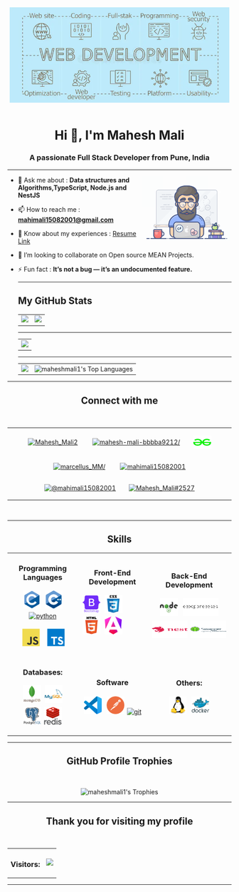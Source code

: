 <div style="display: flex; justify-content: center;">
  <img src="./images/image.webp" style="width: 98%;" alt="MasterHead">
</div>
<br>
<h1 align="center">Hi 👋, I'm Mahesh Mali</h1>
<h3 align="center">A passionate Full Stack Developer from Pune, India</h3>
<hr>

<center><img alt="Coding" align="right" width= 40%  src="./animations/programmer.gif" ></center>

- 💬 Ask me about : **Data structures and Algorithms,TypeScript, Node.js and NestJS**

- 📫 How to reach me : **mahimali15082001@gmail.com**

- 📄 Know about my experiences : [Resume Link](https://drive.google.com/file/d/1Z96B8kWEJr1goYgRm_a8Ff3vCXoMl1-8/view?usp=sharing)

- 👯 I’m looking to collaborate on Open source MEAN Projects.

- ⚡ Fun fact : **It’s not a bug — it’s an undocumented feature.**
  <br>
  <hr>
  <h2> My GitHub Stats</h2>
  <table align="center" style="width: 100%;">
    <tr>
      <td>
        <img src="https://github-readme-stats.vercel.app/api?username=Maheshmali1&show_icons=true&include_all_commits=true&count_private=true&hide_border=true&theme=algolia"   />
      </td>
      <td>
        <img src="https://github-readme-streak-stats.herokuapp.com?user=Maheshmali1&theme=algolia&hide_border=true" />
      </td>                           
    </tr>
  </table>
  <hr>
  <table>
    <tr>
      <td>
        <img src="https://github-readme-activity-graph.vercel.app/graph?username=Maheshmali1&theme=react-dark&hide_border=true" />
      </td>
    </tr>
  </table>
  <hr>
  <table align="center" >
    <tr >
      <td align="center">
    <img src="https://stats.quine.sh/Maheshmali1/github?theme=dark" style="width: 60%;" />
  </td>
  <td align="center">
    <img src="https://github-readme-stats.vercel.app/api/top-langs?username=maheshmali1&show_icons=true&locale=en&layout=compact&theme=algolia" alt="maheshmali1's Top Languages" />
  </td>

    </tr>
  </table>

<hr>
<h2 align="center"> Connect with me </h2>
<br>
<table style="width: 100%;" align="center">
    <tr align="center">
    <td align="center">
<a style="display: inline-block; margin: 3%;" href="https://twitter.com/Mahesh_Mali2" target="blank"><img align="center" src="https://raw.githubusercontent.com/rahuldkjain/github-profile-readme-generator/master/src/images/icons/Social/twitter.svg" alt="Mahesh_Mali2" height="30" width="40" /></a>
<a style="display: inline-block; margin: 3%;"  href="https://www.linkedin.com/in/mahesh-mali-bbbba9212/" target="blank"><img align="center" src="https://raw.githubusercontent.com/rahuldkjain/github-profile-readme-generator/master/src/images/icons/Social/linked-in-alt.svg" alt="mahesh-mali-bbbba9212/" height="30" width="40" /></a><a style="display: inline-block; margin: 3%;"  href="https://auth.geeksforgeeks.org/user/msquare1508" target="blank"><img align="center" src="./images/geeksforgeeks-svgrepo-com.svg" alt="msquare1508" height="30" width="40" /></a><a style="display: inline-block; margin: 3%;"  href="https://leetcode.com/marcellus_MM/" target="blank"><img align="center" src="https://raw.githubusercontent.com/rahuldkjain/github-profile-readme-generator/master/src/images/icons/Social/leet-code.svg" alt="marcellus_MM/" height="30" width="40" /></a>
<a style="display: inline-block; margin: 3%;"  href="https://www.hackerrank.com/mahimali15082001?hr_r=1" target="blank"><img align="center" src="https://raw.githubusercontent.com/rahuldkjain/github-profile-readme-generator/master/src/images/icons/Social/hackerrank.svg" alt="mahimali15082001" height="30" width="40" /></a><a style="display: inline-block; margin: 3%;"  href="https://www.hackerearth.com/@mahimali15082001" target="blank"><img align="center" src="https://raw.githubusercontent.com/rahuldkjain/github-profile-readme-generator/master/src/images/icons/Social/hackerearth.svg" alt="@mahimali15082001" height="30" width="40" /></a><a style="display: inline-block; margin: 3%;"  href="discordapp.com/users/Mahesh_Mali#2527" target="blank"><img align="center" src="https://raw.githubusercontent.com/rahuldkjain/github-profile-readme-generator/master/src/images/icons/Social/discord.svg" alt="Mahesh_Mali#2527" height="30" width="40" /></a>
</td>
    </tr>
</table>
<br>
<hr>

<h2 align="center"> Skills </h2>
<p align="center" style="width: 100%;">
  <table style="width: 100%;" align="center">
    <tr align="center">
      <td align="center"><h3>Programming Languages</h3>
      <p> <a href="https://www.cprogramming.com/" target="_blank" rel="noreferrer" style="display: inline-block; margin: 2%;"> <img src="https://raw.githubusercontent.com/devicons/devicon/master/icons/c/c-original.svg" alt="c" width="40" height="40"/> </a> 
  <a style="display: inline-block; margin: 2%;" href="https://www.w3schools.com/cpp/" target="_blank" rel="noreferrer"> <img src="https://raw.githubusercontent.com/devicons/devicon/master/icons/cplusplus/cplusplus-original.svg" alt="cplusplus" width="40" height="40"/> </a> </a> <a style="display: inline-block; margin: 2%;" href="https://www.python.org/" target="_blank" rel="noreferrer"> <img src="https://www.python.org/static/img/python-logo@2x.png" alt="python" width="80" height="40"/> </a> </p><a style="display: inline-block; margin: 2%;" href="https://developer.mozilla.org/en-US/docs/Web/JavaScript" target="_blank" rel="noreferrer"> <img src="https://raw.githubusercontent.com/devicons/devicon/master/icons/javascript/javascript-original.svg" alt="javascript" width="40" height="40"/> </a> <a style="display: inline-block; margin: 2%;" href="https://www.php.net" target="_blank" rel="noreferrer"> </a> <a href="https://www.typescriptlang.org/" target="_blank" rel="noreferrer"> <img src="https://raw.githubusercontent.com/devicons/devicon/master/icons/typescript/typescript-original.svg" alt="typescript" width="40" height="40"/> </a> </p>
      </td>
      <td align="center">
        <h3>Front-End Development</h3>
  <p align="left">  <a style="display: inline-block; margin: 2%;" href="https://getbootstrap.com" target="_blank" rel="noreferrer"> <img src="https://raw.githubusercontent.com/devicons/devicon/master/icons/bootstrap/bootstrap-plain-wordmark.svg" alt="bootstrap" width="40" height="40"/> </a> <a style="display: inline-block; margin: 2%;"href="https://www.w3schools.com/css/" target="_blank" rel="noreferrer"> <img src="https://raw.githubusercontent.com/devicons/devicon/master/icons/css3/css3-original-wordmark.svg" alt="css3" width="40" height="40"/> </a> <a style="display: inline-block; margin: 2%;" href="https://www.w3.org/html/" target="_blank" rel="noreferrer"> <img src="https://raw.githubusercontent.com/devicons/devicon/master/icons/html5/html5-original-wordmark.svg" alt="html5" width="40" height="40"/> </a> <a  style="display: inline-block; margin: 2%;" href="https://reactjs.org/" target="_blank" rel="noreferrer"> <img src="https://raw.githubusercontent.com/devicons/devicon/master/icons/angular/angular-original.svg" alt="react" width="40" height="40"/> </p>
      </td>
      <td align="center">
        <h3>Back-End Development</h3></a><a style="display: inline-block; margin: 2%;" href="https://nodejs.org" target="_blank" rel="noreferrer"> <img src="https://raw.githubusercontent.com/devicons/devicon/master/icons/nodejs/nodejs-original-wordmark.svg" alt="nodejs" width="40" height="40"/> </a> <a style="display: inline-block; margin: 2%;" href="https://expressjs.com/" target="_blank" rel="noreferrer"> <img src="https://raw.githubusercontent.com/devicons/devicon/master/icons/express/express-original-wordmark.svg" alt="express.js" width="80" height="40"/> </a><a style="display: inline-block; margin: 2%;" href="https://nestjs.com/" target="_blank" rel="noreferrer"> <img src="https://raw.githubusercontent.com/devicons/devicon/master/icons/nestjs/nestjs-original-wordmark.svg" alt="NestJS" width="80" height="40"/> </a><a style="display: inline-block; margin: 2%;" href="https://swagger.io/" target="_blank" rel="noreferrer"> <img src="https://raw.githubusercontent.com/devicons/devicon/master/icons/swagger/swagger-original-wordmark.svg" alt="swagger UI" width="80" height="40"/> </a>
        </p>
      </td>
    </tr>
    <tr>
      <td align="center">
        <h3>Databases: </h3>
  <p><a style="display: inline-block; margin: 2%;" href="https://www.mongodb.com/" target="_blank" rel="noreferrer"> <img src="https://raw.githubusercontent.com/devicons/devicon/master/icons/mongodb/mongodb-original-wordmark.svg" alt="mongodb" width="40" height="40"/> </a> <a style="display: inline-block; margin: 2%;" href="https://www.mysql.com/" target="_blank" rel="noreferrer"> <img src="https://raw.githubusercontent.com/devicons/devicon/master/icons/mysql/mysql-original-wordmark.svg" alt="mysql" width="40" height="40"/> </a> <a  style="display: inline-block; margin: 2%;" href="https://www.postgresql.org" target="_blank" rel="noreferrer"> <img src="https://raw.githubusercontent.com/devicons/devicon/master/icons/postgresql/postgresql-original-wordmark.svg" alt="postgresql" width="40" height="40"/> </a><a  style="display: inline-block; margin: 2%;" href="https://redis.io/" target="_blank" rel="noreferrer"> <img src="https://raw.githubusercontent.com/devicons/devicon/master/icons/redis/redis-original-wordmark.svg" alt="redis" width="40" height="40"/> </a></p>
      </td>
      <td align="center">
        <h3>Software</h3>
  <p> <a style="display: inline-block; margin: 3%;" href="https://code.visualstudio.com/" target="_blank" rel="noreferrer"> <img src="./images/vsCode.png" alt="VScode" width="40" height="40"/> </a> <a style="display: inline-block; margin: 2%;" href="https://www.postman.com/" target="_blank" rel="noreferrer"> <img src="./images/postman-icon.svg" alt="postman" width="40" height="40"/> </a><a style="display: inline-block; margin: 2%;"href="https://git-scm.com/" target="_blank" rel="noreferrer"> <img src="https://www.vectorlogo.zone/logos/git-scm/git-scm-icon.svg" alt="git" width="40" height="40"/> </a>   </p>
      </td>
      <td align="center">
        <h3>Others:</h3>
  <p > <a style="display: inline-block; margin: 2%;" href="https://www.linux.org/" target="_blank" rel="noreferrer"> <img src="https://raw.githubusercontent.com/devicons/devicon/master/icons/linux/linux-original.svg" alt="linux" width="40" height="40"/> </a> 
  <a style="display: inline-block; margin: 2%;" href="https://www.docker.com/" target="_blank" rel="noreferrer"> <img src="https://raw.githubusercontent.com/devicons/devicon/master/icons/docker/docker-original-wordmark.svg" alt="docker" width="40" height="40"/> </a> </p>
      </td>
    </tr>
   </table>
</p>

<hr>
<!-- GitHub Profile Trophy -->
<h2 align="center">GitHub Profile Trophies</h2>
<br>
<p align="center">
  <img src="https://github-profile-trophy.vercel.app/?username=Maheshmali1&theme=algolia&column=4&margin-w=15&margin-h=15" alt="maheshmali1's Trophies" />
</p>

<hr>
 <h2 align="center"> Thank you for visiting my profile </h2>     
 <br>                                                                                                                 
 <table align="center">
        <tr>
             <td><h3> Visitors: </h3></td>
             <td><img src="https://profile-counter.glitch.me/Maheshmali1/count.svg"></td>                                                                     
        </tr>                                                                                             
 </table>
<hr>
